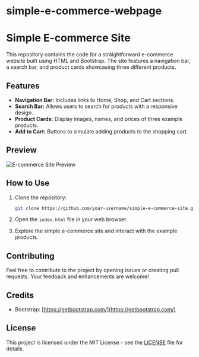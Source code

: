 # simple-e-commerce-webpage

# Simple E-commerce Site

This repository contains the code for a straightforward e-commerce website built using HTML and Bootstrap. The site features a navigation bar, a search bar, and product cards showcasing three different products.

## Features

- **Navigation Bar:** Includes links to Home, Shop, and Cart sections.
- **Search Bar:** Allows users to search for products with a responsive design.
- **Product Cards:** Display images, names, and prices of three example products.
- **Add to Cart:** Buttons to simulate adding products to the shopping cart.

## Preview

![E-commerce Site Preview](preview.png)

## How to Use

1. Clone the repository:

   ```bash
   git clone https://github.com/your-username/simple-e-commerce-site.git
   ```

2. Open the `index.html` file in your web browser.

3. Explore the simple e-commerce site and interact with the example products.

## Contributing

Feel free to contribute to the project by opening issues or creating pull requests. Your feedback and enhancements are welcome!

## Credits

- Bootstrap: [https://getbootstrap.com/](https://getbootstrap.com/)

## License

This project is licensed under the MIT License - see the [LICENSE](LICENSE) file for details.
